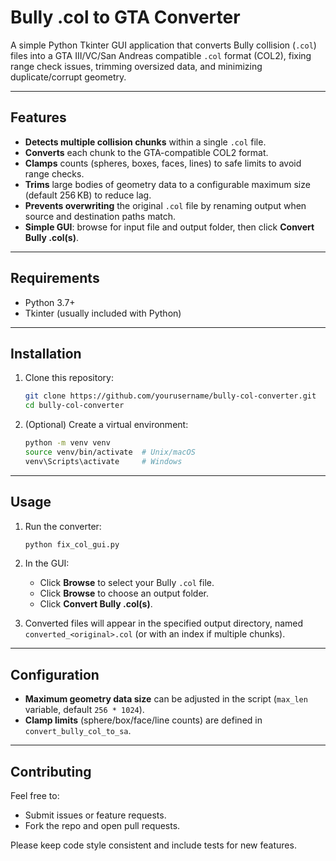 # Bully .col to GTA Converter

A simple Python Tkinter GUI application that converts Bully collision (`.col`) files into a GTA III/VC/San Andreas compatible `.col` format (COL2), fixing range check issues, trimming oversized data, and minimizing duplicate/corrupt geometry.

---

## Features

* **Detects multiple collision chunks** within a single `.col` file.
* **Converts** each chunk to the GTA-compatible COL2 format.
* **Clamps** counts (spheres, boxes, faces, lines) to safe limits to avoid range checks.
* **Trims** large bodies of geometry data to a configurable maximum size (default 256 KB) to reduce lag.
* **Prevents overwriting** the original `.col` file by renaming output when source and destination paths match.
* **Simple GUI**: browse for input file and output folder, then click **Convert Bully .col(s)**.

---

## Requirements

* Python 3.7+
* Tkinter (usually included with Python)

---

## Installation

1. Clone this repository:

   ```bash
   git clone https://github.com/yourusername/bully-col-converter.git
   cd bully-col-converter
   ```
2. (Optional) Create a virtual environment:

   ```bash
   python -m venv venv
   source venv/bin/activate  # Unix/macOS
   venv\Scripts\activate     # Windows
   ```

---

## Usage

1. Run the converter:

   ```bash
   python fix_col_gui.py
   ```
2. In the GUI:

   * Click **Browse** to select your Bully `.col` file.
   * Click **Browse** to choose an output folder.
   * Click **Convert Bully .col(s)**.
3. Converted files will appear in the specified output directory, named `converted_<original>.col` (or with an index if multiple chunks).

---

## Configuration

* **Maximum geometry data size** can be adjusted in the script (`max_len` variable, default `256 * 1024`).
* **Clamp limits** (sphere/box/face/line counts) are defined in `convert_bully_col_to_sa`.

---

## Contributing

Feel free to:

* Submit issues or feature requests.
* Fork the repo and open pull requests.

Please keep code style consistent and include tests for new features.
